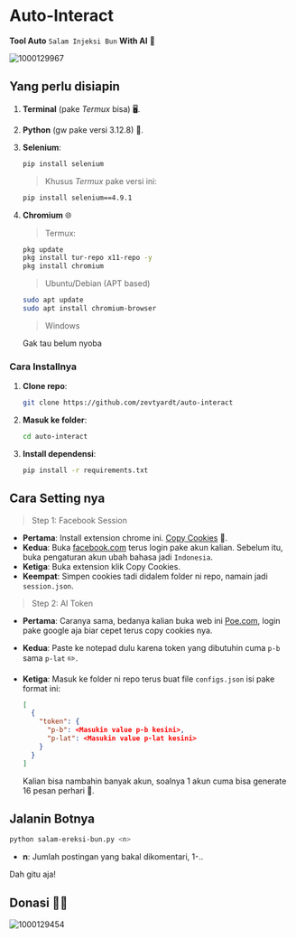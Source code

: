 # Auto-Interact
**Tool Auto** `Salam Injeksi Bun` **With AI** 🚀

![1000129967](https://github.com/user-attachments/assets/ee97792f-8639-4ba0-b7a8-d8dbfdf6cf89)

## Yang perlu disiapin
1. **Terminal** (pake *Termux* bisa) 🖥️.
2. **Python** (gw pake versi 3.12.8) 🐍.
3. **Selenium**:
   ```bash
   pip install selenium
   ```
   > Khusus *Termux* pake versi ini:
   ```bash
   pip install selenium==4.9.1
   ```
4. **Chromium** 🌐
   > Termux:
   ```bash
   pkg update
   pkg install tur-repo x11-repo -y
   pkg install chromium
   ```
   > Ubuntu/Debian (APT based)
   ```bash
   sudo apt update
   sudo apt install chromium-browser
   ```
   > Windows

   Gak tau belum nyoba


### Cara Installnya
1. **Clone repo**:
   ```bash
   git clone https://github.com/zevtyardt/auto-interact
   ```
2. **Masuk ke folder**:
   ```bash
   cd auto-interact
   ```
3. **Install dependensi**:
   ```bash
   pip install -r requirements.txt
   ```

## Cara Setting nya
> Step 1: Facebook Session

- **Pertama**: Install extension chrome ini. [Copy Cookies](https://chromewebstore.google.com/detail/copy-cookies/jcbpglbplpblnagieibnemmkiamekcdg) 🍪.
- **Kedua**: Buka [facebook.com](https://facebook.com) terus login pake akun kalian. Sebelum itu, buka pengaturan akun ubah bahasa jadi `Indonesia`.
- **Ketiga**: Buka extension klik Copy Cookies.
- **Keempat**: Simpen cookies tadi didalem folder ni repo, namain jadi `session.json`.

> Step 2: AI Token

- **Pertama**: Caranya sama, bedanya kalian buka web ini [Poe.com](https://poe.com), login pake google aja biar cepet terus copy cookies nya.
- **Kedua**: Paste ke notepad dulu karena token yang dibutuhin cuma `p-b` sama `p-lat` ✏️.
- **Ketiga**: Masuk ke folder ni repo terus buat file `configs.json` isi pake format ini:
  ```json
  [
    {
      "token": {
        "p-b": <Masukin value p-b kesini>,
        "p-lat": <Masukin value p-lat kesini>
      }
    }
  ]
  ```

  Kalian bisa nambahin banyak akun, soalnya 1 akun cuma bisa generate 16 pesan perhari  📩.

## Jalanin Botnya
```bash
python salam-ereksi-bun.py <n>
```
- **n**: Jumlah postingan yang bakal dikomentari, 1-..

Dah gitu aja!

## Donasi 🙏🏻
![1000129454](https://github.com/user-attachments/assets/63c591c1-c2f1-48dd-b39e-786acaf28857)
